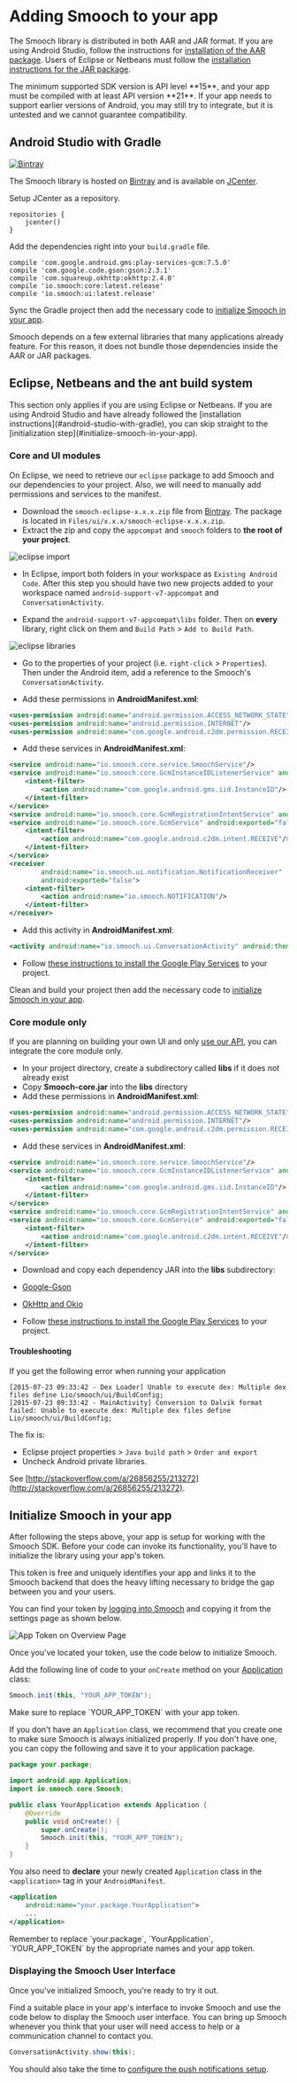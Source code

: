 # Adding Smooch to your app

The Smooch library is distributed in both AAR and JAR format. If you are using Android Studio, follow the instructions for [installation of the AAR package](#android-studio-with-gradle). Users of Eclipse or Netbeans must follow the [installation instructions for the JAR package](#eclipse-netbeans-and-the-ant-build-system).

<aside class="notice">The minimum supported SDK version is API level **15**, and your app must be compiled with at least API version **21**. If your app needs to support earlier versions of Android, you may still try to integrate, but it is untested and we cannot guarantee compatibility.
</aside>

## Android Studio with Gradle
<span class="badge">[![Bintray](https://api.bintray.com/packages/smoochorg/maven/smooch/images/download.svg)](https://bintray.com/smoochorg/maven/smooch/_latestVersion)</span>

The Smooch library is hosted on [Bintray](https://bintray.com/smoochorg/maven/smooch) and is available on [JCenter](http://jcenter.bintray.com/io/smooch/).

Setup JCenter as a repository.

```
repositories {
    jcenter()
}
```

Add the dependencies right into your `build.gradle` file.

```
compile 'com.google.android.gms:play-services-gcm:7.5.0'
compile 'com.google.code.gson:gson:2.3.1'
compile 'com.squareup.okhttp:okhttp:2.4.0'
compile 'io.smooch:core:latest.release'
compile 'io.smooch:ui:latest.release'
```

Sync the Gradle project then add the necessary code to [initialize Smooch in your app](#initialize-smooch-in-your-app).

<aside class="notice">
Smooch depends on a few external libraries that many applications already feature. For this reason, it does not bundle those dependencies inside the AAR or JAR packages.
</aside>

## Eclipse, Netbeans and the ant build system

<aside class="warning">This section only applies if you are using Eclipse or Netbeans. If you are using Android Studio and have already followed the [installation instructions](#android-studio-with-gradle), you can skip straight to the [initialization step](#initialize-smooch-in-your-app).</aside>

### Core and UI modules

On Eclipse, we need to retrieve our `eclipse` package to add Smooch and our dependencies to your project. Also, we will need to manually add permissions and services to the manifest.

* Download the `smooch-eclipse-x.x.x.zip` file from [Bintray](https://bintray.com/smoochorg/maven/smooch). The package is located in `Files/ui/x.x.x/smooch-eclipse-x.x.x.zip`.
* Extract the zip and copy the `appcompat` and `smooch` folders to **the root of your project**.

<span class="half-width-img">![eclipse import](images/eclipse_import.png)</span>

* In Eclipse, import both folders in your workspace as `Existing Android Code`. After this step you should have two new projects added to your workspace named `android-support-v7-appcompat` and `ConversationActivity`.

* Expand the `android-support-v7-appcompat\libs` folder. Then on **every** library, right click on them and `Build Path` > `Add to Build Path`.

<span class="half-width-img">![eclipse libraries](images/eclipse_libraries.png)</span>

* Go to the properties of your project (i.e. `right-click` > `Properties`). Then under the Android item, add a reference to the Smooch's `ConversationActivity`.

* Add these permissions in **AndroidManifest.xml**:

```xml
<uses-permission android:name="android.permission.ACCESS_NETWORK_STATE"/>
<uses-permission android:name="android.permission.INTERNET"/>
<uses-permission android:name="com.google.android.c2dm.permission.RECEIVE"/>
```

* Add these services in **AndroidManifest.xml**:

```xml
<service android:name="io.smooch.core.service.SmoochService"/>
<service android:name="io.smooch.core.GcmInstanceIDListenerService" android:exported="false">
    <intent-filter>
        <action android:name="com.google.android.gms.iid.InstanceID"/>
    </intent-filter>
</service>
<service android:name="io.smooch.core.GcmRegistrationIntentService" android:exported="false"/>
<service android:name="io.smooch.core.GcmService" android:exported="false">
    <intent-filter>
        <action android:name="com.google.android.c2dm.intent.RECEIVE"/>
    </intent-filter>
</service>
<receiver
        android:name="io.smooch.ui.notification.NotificationReceiver"
        android:exported="false">
    <intent-filter>
        <action android:name="io.smooch.NOTIFICATION"/>
    </intent-filter>
</receiver>
```

* Add this activity in **AndroidManifest.xml**:

```xml
<activity android:name="io.smooch.ui.ConversationActivity" android:theme="@style/Theme.Smooch" />
```

* Follow [these instructions to install the Google Play Services](https://developers.google.com/android/guides/setup) to your project.

Clean and build your project then add the necessary code to [initialize Smooch in your app](#initialize-smooch-in-your-app).

### Core module only

If you are planning on building your own UI and only [use our API](http://docs.smooch.io/api/android/io/smooch/core/package-summary.html), you can integrate the core module only.

* In your project directory, create a subdirectory called **libs** if it does not already exist
* Copy **Smooch-core.jar** into the **libs** directory
* Add these permissions in **AndroidManifest.xml**:

```xml
<uses-permission android:name="android.permission.ACCESS_NETWORK_STATE"/>
<uses-permission android:name="android.permission.INTERNET"/>
<uses-permission android:name="com.google.android.c2dm.permission.RECEIVE"/>
```
* Add these services in **AndroidManifest.xml**:

```xml
<service android:name="io.smooch.core.service.SmoochService"/>
<service android:name="io.smooch.core.GcmInstanceIDListenerService" android:exported="false">
    <intent-filter>
        <action android:name="com.google.android.gms.iid.InstanceID"/>
    </intent-filter>
</service>
<service android:name="io.smooch.core.GcmRegistrationIntentService" android:exported="false"/>
<service android:name="io.smooch.core.GcmService" android:exported="false">
    <intent-filter>
        <action android:name="com.google.android.c2dm.intent.RECEIVE"/>
    </intent-filter>
</service>
```

* Download and copy each dependency JAR into the **libs** subdirectory:
 * [Google-Gson](https://code.google.com/p/google-gson/)
 * [OkHttp and Okio](https://square.github.io/okhttp/)

* Follow [these instructions to install the Google Play Services](https://developers.google.com/android/guides/setup) to your project.

#### Troubleshooting

If you get the following error when running your application

```
[2015-07-23 09:33:42 - Dex Loader] Unable to execute dex: Multiple dex files define Lio/smooch/ui/BuildConfig;
[2015-07-23 09:33:42 - MainActivity] Conversion to Dalvik format failed: Unable to execute dex: Multiple dex files define Lio/smooch/ui/BuildConfig;
```
The fix is:

* Eclipse project properties > `Java build path` > `Order and export`
* Uncheck Android private libraries.

See [http://stackoverflow.com/a/26856255/213272](http://stackoverflow.com/a/26856255/213272).

## Initialize Smooch in your app

After following the steps above, your app is setup for working with the Smooch SDK. Before your code can invoke its functionality, you'll have to initialize the library using your app's token.

This token is free and uniquely identifies your app and links it to the Smooch backend that does the heavy lifting necessary to bridge the gap between you and your users.

You can find your token by [logging into Smooch](https://app.smooch.io) and copying it from the settings page as shown below.

![App Token on Overview Page](/images/apptoken.png)

Once you've located your token, use the code below to initialize Smooch.

Add the following line of code to your `onCreate` method on your [Application](http://developer.android.com/reference/android/app/Application.html) class:

```java
Smooch.init(this, "YOUR_APP_TOKEN");
```
<aside class="notice">
    Make sure to replace `YOUR_APP_TOKEN` with your app token.
</aside>

If you don't have an `Application` class, we recommend that you create one to make sure Smooch is always initialized properly. If you don't have one, you can copy the following and save it to your application package.

```java
package your.package;

import android.app.Application;
import io.smooch.core.Smooch;

public class YourApplication extends Application {
    @Override
    public void onCreate() {
        super.onCreate();
        Smooch.init(this, "YOUR_APP_TOKEN");
    }
}
```

You also need to **declare** your newly created `Application` class in the `<application>` tag in your `AndroidManifest`.

```xml
<application
    android:name="your.package.YourApplication">
    ...
</application>
```

<aside class="notice">
    Remember to replace `your.package`, `YourApplication`, `YOUR_APP_TOKEN` by the appropriate names and your app token.
</aside>

### Displaying the Smooch User Interface

Once you've initialized Smooch, you're ready to try it out. 

Find a suitable place in your app's interface to invoke Smooch and use the code below to display the Smooch user interface. You can bring up Smooch whenever you think that your user will need access to help or a communication channel to contact you.

```java
ConversationActivity.show(this);
```

You should also take the time to [configure the push notifications setup](#configuring-push-notifications).
